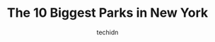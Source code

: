---
layout: ampstory
image: https://i0.wp.com/paketmu.com/wp-content/uploads/2023/06/theodore-roosevelt-park-0-in-new-york-1686365124.jpeg?resize=640,853
author: techidn
featured: false
description: Explore the diverse Park scene in New York, home to an incredible selection of 10 establishments catering to every taste. Whether youre in search of iconic favorites or undiscovered treasur
title: The 10 Biggest Parks in New York
cover:
   title: The 10 Biggest Parks in New York
   subtitle: RICKPATE
   background: https://paketmu.com/wp-content/uploads/2023/06/theodore-roosevelt-park-0-in-new-york-1686365124.jpeg

pages: 
 - layout: thirds
   top: <h1>#1 Central Park</h1>
   bottom: "<p>mean its Central Park! Listen, I was optimistic about ever going to the city, but the opportunity can about and I jumped on it. Best decision ever!! Its only someth</p>"
   background: https://paketmu.com/wp-content/uploads/2023/06/theodore-roosevelt-park-1-in-new-york-1686365124.jpeg
   backgroundblur: true
 - layout: thirds
   top: <h1>#2 Bryant Park</h1>
   bottom: "<p>The holiday shops were nice to visit. Great places to pick up gifts for family and friends or a little something for yourself.Theyve got clothing, candles, holiday decor</p>"
   background: https://paketmu.com/wp-content/uploads/2023/06/theodore-roosevelt-park-2-in-new-york-1686365125.jpeg
   cta:
      link: https://paketmu.com/the-10-biggest-parks-in-new-york/
      text: The 10 Biggest Parks in New York
 - layout: thirds
   top: <h1>#3 Union Square Park</h1>
   bottom: "<p>Was here in May 2022. A small and compact park with a lot of happenings.A religious group performing and distributing their publications.Many individual offering to play </p>"
   background: https://paketmu.com/wp-content/uploads/2023/06/theodore-roosevelt-park-3-in-new-york-1686365126.jpeg
   cta:
      link: https://paketmu.com/the-10-biggest-parks-in-new-york/
      text: The 10 Biggest Parks in New York
 - layout: thirds
   top: <h1>#4 Theodore Roosevelt Park</h1>
   bottom: "<p>200 Central Park West, New York, NY 10024, United States</p>"
   background: https://images.unsplash.com/photo-1546497974-b213c9efb599?ixlib=rb-4.0.3&ixid=MnwxMjA3fDB8MHxwaG90by1wYWdlfHx8fGVufDB8fHx8&auto=format&fit=crop&w=640&h=853&q=80
   cta:
      link: https://paketmu.com/the-10-biggest-parks-in-new-york/
      text: The 10 Biggest Parks in New York
 - layout: thirds
   top: <h1>#5 Van Cortlandt Park</h1>
   bottom: "<p>Broadway and, Van Cortlandt Park S, Bronx, NY 10471, United States</p>"
   background: https://images.unsplash.com/photo-1632260260864-caf7fde5ec36?ixlib=rb-4.0.3&ixid=MnwxMjA3fDB8MHxwaG90by1wYWdlfHx8fGVufDB8fHx8&auto=format&fit=crop&w=640&h=853&q=80
   cta:
      link: https://paketmu.com/the-10-biggest-parks-in-new-york/
      text: The 10 Biggest Parks in New York
 - layout: thirds
   top: <h1>#6 Gantry Plaza State Park</h1>
   bottom: "<p>4-44 47th Rd, Queens, NY 11101, United States</p>"
   background: https://images.unsplash.com/photo-1527067829737-402993088e6b?ixlib=rb-4.0.3&ixid=MnwxMjA3fDB8MHxwaG90by1wYWdlfHx8fGVufDB8fHx8&auto=format&fit=crop&w=640&h=853&q=80
   cta:
      link: https://paketmu.com/the-10-biggest-parks-in-new-york/
      text: The 10 Biggest Parks in New York
 - layout: thirds
   top: <h1>#7 Hudson River Park Trust</h1>
   bottom: "<p>353 West St, New York, NY 10011, United States</p>"
   background: https://images.unsplash.com/photo-1524169358666-79f22534bc6e?ixlib=rb-4.0.3&ixid=MnwxMjA3fDB8MHxwaG90by1wYWdlfHx8fGVufDB8fHx8&auto=format&fit=crop&w=640&h=853&q=80
   cta:
      link: https://paketmu.com/the-10-biggest-parks-in-new-york/
      text: The 10 Biggest Parks in New York
 - layout: thirds
   middle: Continue reading...
   background: https://images.unsplash.com/photo-1620421680010-0766ff230392?ixlib=rb-4.0.3&ixid=MnwxMjA3fDB8MHxwaG90by1wYWdlfHx8fGVufDB8fHx8&auto=format&fit=crop&w=640&h=853&q=80
   cta:
      link: https://paketmu.com/the-10-biggest-parks-in-new-york/
      text: The 10 Biggest Parks in New York
      
---